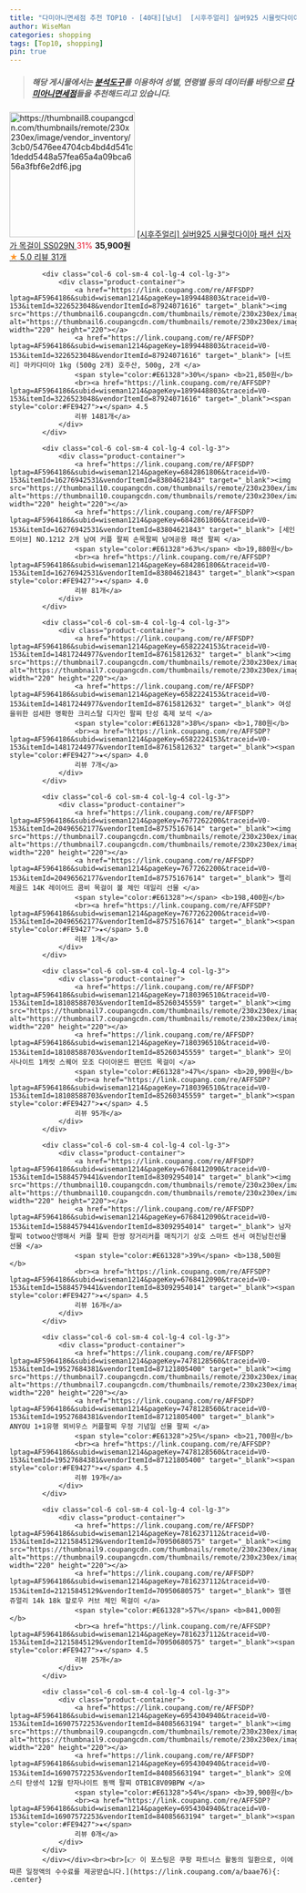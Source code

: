 ```yaml
---
title: "다미아니면세점 추천 TOP10 - [40대][남녀]  [시후주얼리] 실버925 시뮬럿다이아 패션 십자가 목걸이 SS029N "
author: WiseMan
categories: shopping
tags: [Top10, shopping]
pin: true
---
```


> ##### 해당 게시물에서는 [**분석도구**](https://itemscout.io/)를 이용하여 **성별**, **연령별** 등의 데이터를 바탕으로 [**다미아니면세점**](https://link.coupang.com/a/baae76)들을 추천해드리고 있습니다.
<div class="container"><div class="row">
            <div class="col-6 col-sm-4 col-lg-4 col-lg-3">
                <div class="product-container">
                    <a href="https://link.coupang.com/re/AFFSDP?lptag=AF5964186&subid=wiseman1214&pageKey=7594549029&traceid=V0-153&itemId=20076047310&vendorItemId=87195811921" target="_blank"><img src="https://thumbnail8.coupangcdn.com/thumbnails/remote/230x230ex/image/vendor_inventory/3cb0/5476ee4704cb4bd4d541c1dedd5448a57fea65a4a09bca656a3fbf6e2df6.jpg" alt="https://thumbnail8.coupangcdn.com/thumbnails/remote/230x230ex/image/vendor_inventory/3cb0/5476ee4704cb4bd4d541c1dedd5448a57fea65a4a09bca656a3fbf6e2df6.jpg" width="220" height="220"></a>
                    <a href="https://link.coupang.com/re/AFFSDP?lptag=AF5964186&subid=wiseman1214&pageKey=7594549029&traceid=V0-153&itemId=20076047310&vendorItemId=87195811921" target="_blank"> [시후주얼리] 실버925 시뮬럿다이아 패션 십자가 목걸이 SS029N </a>
                    <span style="color:#E61328">31%</span> <b>35,900원</b>
                    <br><a href="https://link.coupang.com/re/AFFSDP?lptag=AF5964186&subid=wiseman1214&pageKey=7594549029&traceid=V0-153&itemId=20076047310&vendorItemId=87195811921" target="_blank"><span style="color:#FE9427">★</span> 5.0
                    리뷰 31개</a>
                </div>
            </div>
            
            <div class="col-6 col-sm-4 col-lg-4 col-lg-3">
                <div class="product-container">
                    <a href="https://link.coupang.com/re/AFFSDP?lptag=AF5964186&subid=wiseman1214&pageKey=1899448803&traceid=V0-153&itemId=3226523048&vendorItemId=87924071616" target="_blank"><img src="https://thumbnail6.coupangcdn.com/thumbnails/remote/230x230ex/image/vendor_inventory/a5ff/cbf0e1774e24f4978e9944ecd21c35351d109f3c54b2556a2d9f55c2ae01.jpg" alt="https://thumbnail6.coupangcdn.com/thumbnails/remote/230x230ex/image/vendor_inventory/a5ff/cbf0e1774e24f4978e9944ecd21c35351d109f3c54b2556a2d9f55c2ae01.jpg" width="220" height="220"></a>
                    <a href="https://link.coupang.com/re/AFFSDP?lptag=AF5964186&subid=wiseman1214&pageKey=1899448803&traceid=V0-153&itemId=3226523048&vendorItemId=87924071616" target="_blank"> [너트리] 마카다미아 1kg (500g 2개) 호주산, 500g, 2개 </a>
                    <span style="color:#E61328">30%</span> <b>21,850원</b>
                    <br><a href="https://link.coupang.com/re/AFFSDP?lptag=AF5964186&subid=wiseman1214&pageKey=1899448803&traceid=V0-153&itemId=3226523048&vendorItemId=87924071616" target="_blank"><span style="color:#FE9427">★</span> 4.5
                    리뷰 1481개</a>
                </div>
            </div>
            
            <div class="col-6 col-sm-4 col-lg-4 col-lg-3">
                <div class="product-container">
                    <a href="https://link.coupang.com/re/AFFSDP?lptag=AF5964186&subid=wiseman1214&pageKey=6842861806&traceid=V0-153&itemId=16276942531&vendorItemId=83804621843" target="_blank"><img src="https://thumbnail10.coupangcdn.com/thumbnails/remote/230x230ex/image/vendor_inventory/8c24/7f468382e8a10d0eed14034c614926bd32a11fef3266ce0d24709cebe53b.jpg" alt="https://thumbnail10.coupangcdn.com/thumbnails/remote/230x230ex/image/vendor_inventory/8c24/7f468382e8a10d0eed14034c614926bd32a11fef3266ce0d24709cebe53b.jpg" width="220" height="220"></a>
                    <a href="https://link.coupang.com/re/AFFSDP?lptag=AF5964186&subid=wiseman1214&pageKey=6842861806&traceid=V0-153&itemId=16276942531&vendorItemId=83804621843" target="_blank"> [세인트이브] NO.1212 2개 남여 커플 팔찌 손목팔찌 남여공용 패션 팔찌 </a>
                    <span style="color:#E61328">63%</span> <b>19,880원</b>
                    <br><a href="https://link.coupang.com/re/AFFSDP?lptag=AF5964186&subid=wiseman1214&pageKey=6842861806&traceid=V0-153&itemId=16276942531&vendorItemId=83804621843" target="_blank"><span style="color:#FE9427">★</span> 4.0
                    리뷰 81개</a>
                </div>
            </div>
            
            <div class="col-6 col-sm-4 col-lg-4 col-lg-3">
                <div class="product-container">
                    <a href="https://link.coupang.com/re/AFFSDP?lptag=AF5964186&subid=wiseman1214&pageKey=6582224153&traceid=V0-153&itemId=14817244977&vendorItemId=87615812632" target="_blank"><img src="https://thumbnail7.coupangcdn.com/thumbnails/remote/230x230ex/image/vendor_inventory/65de/8b7d87526ff20ddf725969f8b10dd7b694141aff6def0e380f338a63deb6.jpg" alt="https://thumbnail7.coupangcdn.com/thumbnails/remote/230x230ex/image/vendor_inventory/65de/8b7d87526ff20ddf725969f8b10dd7b694141aff6def0e380f338a63deb6.jpg" width="220" height="220"></a>
                    <a href="https://link.coupang.com/re/AFFSDP?lptag=AF5964186&subid=wiseman1214&pageKey=6582224153&traceid=V0-153&itemId=14817244977&vendorItemId=87615812632" target="_blank"> 여성을위한 섬세한 명확한 크리스탈 디자인 팔찌 탄성 축제 보석 </a>
                    <span style="color:#E61328">38%</span> <b>1,780원</b>
                    <br><a href="https://link.coupang.com/re/AFFSDP?lptag=AF5964186&subid=wiseman1214&pageKey=6582224153&traceid=V0-153&itemId=14817244977&vendorItemId=87615812632" target="_blank"><span style="color:#FE9427">★</span> 4.0
                    리뷰 7개</a>
                </div>
            </div>
            
            <div class="col-6 col-sm-4 col-lg-4 col-lg-3">
                <div class="product-container">
                    <a href="https://link.coupang.com/re/AFFSDP?lptag=AF5964186&subid=wiseman1214&pageKey=7677262200&traceid=V0-153&itemId=20496562177&vendorItemId=87575167614" target="_blank"><img src="https://thumbnail7.coupangcdn.com/thumbnails/remote/230x230ex/image/vendor_inventory/e0ad/d7a483ed2525a39ec4c9259a7e0f20bb880b936a914991dd44d503f8b217.jpg" alt="https://thumbnail7.coupangcdn.com/thumbnails/remote/230x230ex/image/vendor_inventory/e0ad/d7a483ed2525a39ec4c9259a7e0f20bb880b936a914991dd44d503f8b217.jpg" width="220" height="220"></a>
                    <a href="https://link.coupang.com/re/AFFSDP?lptag=AF5964186&subid=wiseman1214&pageKey=7677262200&traceid=V0-153&itemId=20496562177&vendorItemId=87575167614" target="_blank"> 펠리체골드 14K 레이어드 콤비 목걸이 볼 체인 데일리 선물 </a>
                    <span style="color:#E61328"></span> <b>198,400원</b>
                    <br><a href="https://link.coupang.com/re/AFFSDP?lptag=AF5964186&subid=wiseman1214&pageKey=7677262200&traceid=V0-153&itemId=20496562177&vendorItemId=87575167614" target="_blank"><span style="color:#FE9427">★</span> 5.0
                    리뷰 1개</a>
                </div>
            </div>
            
            <div class="col-6 col-sm-4 col-lg-4 col-lg-3">
                <div class="product-container">
                    <a href="https://link.coupang.com/re/AFFSDP?lptag=AF5964186&subid=wiseman1214&pageKey=7180396510&traceid=V0-153&itemId=18108588703&vendorItemId=85260345559" target="_blank"><img src="https://thumbnail7.coupangcdn.com/thumbnails/remote/230x230ex/image/vendor_inventory/64a7/d42e23ec02b8ea1d6f73888eef052a1c99340e9d41914b68941a2471d7ed.jpg" alt="https://thumbnail7.coupangcdn.com/thumbnails/remote/230x230ex/image/vendor_inventory/64a7/d42e23ec02b8ea1d6f73888eef052a1c99340e9d41914b68941a2471d7ed.jpg" width="220" height="220"></a>
                    <a href="https://link.coupang.com/re/AFFSDP?lptag=AF5964186&subid=wiseman1214&pageKey=7180396510&traceid=V0-153&itemId=18108588703&vendorItemId=85260345559" target="_blank"> 모이사나이트 1캐럿 스퀘어 모조 다이아몬드 팬던트 목걸이 </a>
                    <span style="color:#E61328">47%</span> <b>20,990원</b>
                    <br><a href="https://link.coupang.com/re/AFFSDP?lptag=AF5964186&subid=wiseman1214&pageKey=7180396510&traceid=V0-153&itemId=18108588703&vendorItemId=85260345559" target="_blank"><span style="color:#FE9427">★</span> 4.5
                    리뷰 95개</a>
                </div>
            </div>
            
            <div class="col-6 col-sm-4 col-lg-4 col-lg-3">
                <div class="product-container">
                    <a href="https://link.coupang.com/re/AFFSDP?lptag=AF5964186&subid=wiseman1214&pageKey=6768412090&traceid=V0-153&itemId=15884579441&vendorItemId=83092954014" target="_blank"><img src="https://thumbnail10.coupangcdn.com/thumbnails/remote/230x230ex/image/vendor_inventory/fec5/2a7a53c802c6ac3777031cf29fbce438efb99df2d117575e2a420374e7fd.jpg" alt="https://thumbnail10.coupangcdn.com/thumbnails/remote/230x230ex/image/vendor_inventory/fec5/2a7a53c802c6ac3777031cf29fbce438efb99df2d117575e2a420374e7fd.jpg" width="220" height="220"></a>
                    <a href="https://link.coupang.com/re/AFFSDP?lptag=AF5964186&subid=wiseman1214&pageKey=6768412090&traceid=V0-153&itemId=15884579441&vendorItemId=83092954014" target="_blank"> 남자팔찌 totwoo산맹해서 커플 팔찌 한쌍 장거리커플 매직기기 상호 스마트 센서 여친남친선물 선물 </a>
                    <span style="color:#E61328">39%</span> <b>138,500원</b>
                    <br><a href="https://link.coupang.com/re/AFFSDP?lptag=AF5964186&subid=wiseman1214&pageKey=6768412090&traceid=V0-153&itemId=15884579441&vendorItemId=83092954014" target="_blank"><span style="color:#FE9427">★</span> 4.5
                    리뷰 16개</a>
                </div>
            </div>
            
            <div class="col-6 col-sm-4 col-lg-4 col-lg-3">
                <div class="product-container">
                    <a href="https://link.coupang.com/re/AFFSDP?lptag=AF5964186&subid=wiseman1214&pageKey=7478128560&traceid=V0-153&itemId=19527684381&vendorItemId=87121805400" target="_blank"><img src="https://thumbnail7.coupangcdn.com/thumbnails/remote/230x230ex/image/vendor_inventory/f642/238e1efbfbd9b1a755f1534d60c16846e548e4d8897fef896b9d39815b9d.jpeg" alt="https://thumbnail7.coupangcdn.com/thumbnails/remote/230x230ex/image/vendor_inventory/f642/238e1efbfbd9b1a755f1534d60c16846e548e4d8897fef896b9d39815b9d.jpeg" width="220" height="220"></a>
                    <a href="https://link.coupang.com/re/AFFSDP?lptag=AF5964186&subid=wiseman1214&pageKey=7478128560&traceid=V0-153&itemId=19527684381&vendorItemId=87121805400" target="_blank"> ANYOU 1+1유행 뫼비우스 커플팔찌 우정 기념일 선물 팔찌 </a>
                    <span style="color:#E61328">25%</span> <b>21,700원</b>
                    <br><a href="https://link.coupang.com/re/AFFSDP?lptag=AF5964186&subid=wiseman1214&pageKey=7478128560&traceid=V0-153&itemId=19527684381&vendorItemId=87121805400" target="_blank"><span style="color:#FE9427">★</span> 4.5
                    리뷰 19개</a>
                </div>
            </div>
            
            <div class="col-6 col-sm-4 col-lg-4 col-lg-3">
                <div class="product-container">
                    <a href="https://link.coupang.com/re/AFFSDP?lptag=AF5964186&subid=wiseman1214&pageKey=7816237112&traceid=V0-153&itemId=21215845129&vendorItemId=70950680575" target="_blank"><img src="https://thumbnail9.coupangcdn.com/thumbnails/remote/230x230ex/image/vendor_inventory/28f7/04f28aa32fd46ce0c94951b7e036cf272bec602f7cbbfd45ad37bae88ef3.jpg" alt="https://thumbnail9.coupangcdn.com/thumbnails/remote/230x230ex/image/vendor_inventory/28f7/04f28aa32fd46ce0c94951b7e036cf272bec602f7cbbfd45ad37bae88ef3.jpg" width="220" height="220"></a>
                    <a href="https://link.coupang.com/re/AFFSDP?lptag=AF5964186&subid=wiseman1214&pageKey=7816237112&traceid=V0-153&itemId=21215845129&vendorItemId=70950680575" target="_blank"> 엘렌쥬얼리 14k 18k 할로우 커브 체인 목걸이 </a>
                    <span style="color:#E61328">57%</span> <b>841,000원</b>
                    <br><a href="https://link.coupang.com/re/AFFSDP?lptag=AF5964186&subid=wiseman1214&pageKey=7816237112&traceid=V0-153&itemId=21215845129&vendorItemId=70950680575" target="_blank"><span style="color:#FE9427">★</span> 4.5
                    리뷰 25개</a>
                </div>
            </div>
            
            <div class="col-6 col-sm-4 col-lg-4 col-lg-3">
                <div class="product-container">
                    <a href="https://link.coupang.com/re/AFFSDP?lptag=AF5964186&subid=wiseman1214&pageKey=6954304940&traceid=V0-153&itemId=16907572253&vendorItemId=84085663194" target="_blank"><img src="https://thumbnail9.coupangcdn.com/thumbnails/remote/230x230ex/image/rs_quotation_api/8hegcujh/51f840a5c6f14d988cb06fd6eebacc6e.jpg" alt="https://thumbnail9.coupangcdn.com/thumbnails/remote/230x230ex/image/rs_quotation_api/8hegcujh/51f840a5c6f14d988cb06fd6eebacc6e.jpg" width="220" height="220"></a>
                    <a href="https://link.coupang.com/re/AFFSDP?lptag=AF5964186&subid=wiseman1214&pageKey=6954304940&traceid=V0-153&itemId=16907572253&vendorItemId=84085663194" target="_blank"> 오에스티 탄생석 12월 탄자나이트 동백 팔찌 OTB1C8V09BPW </a>
                    <span style="color:#E61328">54%</span> <b>39,900원</b>
                    <br><a href="https://link.coupang.com/re/AFFSDP?lptag=AF5964186&subid=wiseman1214&pageKey=6954304940&traceid=V0-153&itemId=16907572253&vendorItemId=84085663194" target="_blank"><span style="color:#FE9427">★</span> 
                    리뷰 0개</a>
                </div>
            </div>
            </div></div><br><br>[👉 이 포스팅은 쿠팡 파트너스 활동의 일환으로, 이에 따른 일정액의 수수료를 제공받습니다.](https://link.coupang.com/a/baae76){: .center}